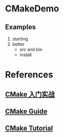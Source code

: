 # CMakeDemo

## Examples

1. starting
2. better
    - src and bin
    - install

# References

## [CMake 入门实战](https://www.hahack.com/codes/cmake/)

## [CMake Guide](https://cgold.readthedocs.io/en/latest/index.html)

## [CMake Tutorial](https://cmake.org/cmake/help/latest/guide/tutorial/index.html#cmake-tutorial)